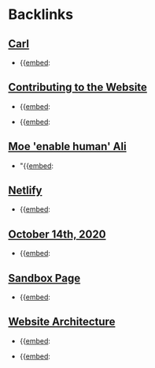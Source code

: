 
# Backlinks
## [Carl](<Carl.md>)
- {{[embed](<embed.md>):

## [Contributing to the Website](<Contributing to the Website.md>)
- {{[embed](<embed.md>):

- {{[embed](<embed.md>):

## [Moe 'enable human' Ali](<Moe 'enable human' Ali.md>)
- "{{[embed](<embed.md>):

## [Netlify](<Netlify.md>)
- {{[embed](<embed.md>):

## [October 14th, 2020](<October 14th, 2020.md>)
- {{[embed](<embed.md>):

## [Sandbox Page](<Sandbox Page.md>)
- {{[embed](<embed.md>):

## [Website Architecture](<Website Architecture.md>)
- {{[embed](<embed.md>):

- {{[embed](<embed.md>):

